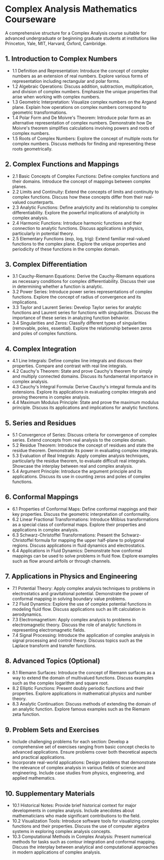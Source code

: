 # Complex Analysis Mathematics Courseware

A comprehensive structure for a Complex Analysis course suitable for advanced undergraduate or beginning graduate students at institutions like Princeton, Yale, MIT, Harvard, Oxford, Cambridge.

## 1. Introduction to Complex Numbers
- 1.1 Definition and Representation: Introduce the concept of complex numbers as an extension of real numbers. Explore various forms of representation including rectangular and polar forms.
- 1.2 Algebraic Operations: Discuss addition, subtraction, multiplication, and division of complex numbers. Emphasize the unique properties that arise when working with complex numbers.
- 1.3 Geometric Interpretation: Visualize complex numbers on the Argand plane. Explain how operations on complex numbers correspond to geometric transformations.
- 1.4 Polar Form and De Moivre's Theorem: Introduce polar form as an alternative representation of complex numbers. Demonstrate how De Moivre's theorem simplifies calculations involving powers and roots of complex numbers.
- 1.5 Roots of Complex Numbers: Explore the concept of multiple roots for complex numbers. Discuss methods for finding and representing these roots geometrically.

## 2. Complex Functions and Mappings
- 2.1 Basic Concepts of Complex Functions: Define complex functions and their domains. Introduce the concept of mappings between complex planes.
- 2.2 Limits and Continuity: Extend the concepts of limits and continuity to complex functions. Discuss how these concepts differ from their real-valued counterparts.
- 2.3 Analytic Functions: Define analyticity and its relationship to complex differentiability. Explore the powerful implications of analyticity in complex analysis.
- 2.4 Harmonic Functions: Introduce harmonic functions and their connection to analytic functions. Discuss applications in physics, particularly in potential theory.
- 2.5 Elementary Functions (exp, log, trig): Extend familiar real-valued functions to the complex plane. Explore the unique properties and periodicity of these functions in the complex domain.

## 3. Complex Differentiation
- 3.1 Cauchy-Riemann Equations: Derive the Cauchy-Riemann equations as necessary conditions for complex differentiability. Discuss their use in determining whether a function is analytic.
- 3.2 Power Series: Introduce power series representations of complex functions. Explore the concept of radius of convergence and its implications.
- 3.3 Taylor and Laurent Series: Develop Taylor series for analytic functions and Laurent series for functions with singularities. Discuss the importance of these series in analyzing function behavior.
- 3.4 Singularities and Zeros: Classify different types of singularities (removable, poles, essential). Explore the relationship between zeros and poles of complex functions.

## 4. Complex Integration
- 4.1 Line Integrals: Define complex line integrals and discuss their properties. Compare and contrast with real line integrals.
- 4.2 Cauchy's Theorem: State and prove Cauchy's theorem for simply and multiply connected domains. Discuss its fundamental importance in complex analysis.
- 4.3 Cauchy's Integral Formula: Derive Cauchy's integral formula and its extensions. Explore its applications in evaluating complex integrals and proving theorems in complex analysis.
- 4.4 Maximum Modulus Principle: State and prove the maximum modulus principle. Discuss its applications and implications for analytic functions.

## 5. Series and Residues
- 5.1 Convergence of Series: Discuss criteria for convergence of complex series. Extend concepts from real analysis to the complex domain.
- 5.2 Residue Theorem: Introduce the concept of residues and state the residue theorem. Demonstrate its power in evaluating complex integrals.
- 5.3 Evaluation of Real Integrals: Apply complex analysis techniques, particularly the residue theorem, to evaluate difficult real integrals. Showcase the interplay between real and complex analysis.
- 5.4 Argument Principle: Introduce the argument principle and its applications. Discuss its use in counting zeros and poles of complex functions.

## 6. Conformal Mappings
- 6.1 Properties of Conformal Maps: Define conformal mappings and their key properties. Discuss the geometric interpretation of conformality.
- 6.2 Linear Fractional Transformations: Introduce Möbius transformations as a special class of conformal maps. Explore their properties and applications in complex analysis.
- 6.3 Schwarz-Christoffel Transformations: Present the Schwarz-Christoffel formula for mapping the upper half-plane to polygonal regions. Discuss applications in fluid dynamics and electrostatics.
- 6.4 Applications in Fluid Dynamics: Demonstrate how conformal mappings can be used to solve problems in fluid flow. Explore examples such as flow around airfoils or through channels.

## 7. Applications in Physics and Engineering
- 7.1 Potential Theory: Apply complex analysis techniques to problems in electrostatics and gravitational potential. Demonstrate the power of conformal mapping in solving boundary value problems.
- 7.2 Fluid Dynamics: Explore the use of complex potential functions in modeling fluid flow. Discuss applications such as lift calculation in aerodynamics.
- 7.3 Electromagnetism: Apply complex analysis to problems in electromagnetic theory. Discuss the role of analytic functions in representing electromagnetic fields.
- 7.4 Signal Processing: Introduce the application of complex analysis in signal processing and control theory. Discuss topics such as the Laplace transform and transfer functions.

## 8. Advanced Topics (Optional)
- 8.1 Riemann Surfaces: Introduce the concept of Riemann surfaces as a way to extend the domain of multivalued functions. Discuss examples such as the complex logarithm and square root.
- 8.2 Elliptic Functions: Present doubly periodic functions and their properties. Explore applications in mathematical physics and number theory.
- 8.3 Analytic Continuation: Discuss methods of extending the domain of an analytic function. Explore famous examples such as the Riemann zeta function.

## 9. Problem Sets and Exercises
- Include challenging problems for each section: Develop a comprehensive set of exercises ranging from basic concept checks to advanced applications. Ensure problems cover both theoretical aspects and practical applications.
- Incorporate real-world applications: Design problems that demonstrate the relevance of complex analysis in various fields of science and engineering. Include case studies from physics, engineering, and applied mathematics.

## 10. Supplementary Materials
- 10.1 Historical Notes: Provide brief historical context for major developments in complex analysis. Include anecdotes about mathematicians who made significant contributions to the field.
- 10.2 Visualization Tools: Introduce software tools for visualizing complex functions and their properties. Discuss the use of computer algebra systems in exploring complex analysis concepts.
- 10.3 Computational Methods in Complex Analysis: Present numerical methods for tasks such as contour integration and conformal mapping. Discuss the interplay between analytical and computational approaches in modern applications of complex analysis.
